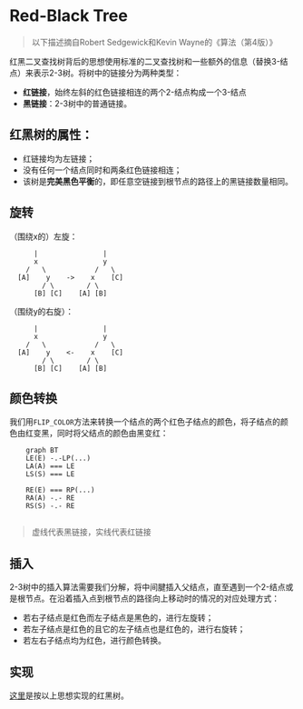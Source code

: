 # Red-Black Tree
> 以下描述摘自Robert Sedgewick和Kevin Wayne的《算法（第4版）》

红黑二叉查找树背后的思想使用标准的二叉查找树和一些额外的信息（替换3-结点）来表示2-3树。将树中的链接分为两种类型：

*   **红链接**，始终左斜的红色链接相连的两个2-结点构成一个3-结点
*   **黑链接**：2-3树中的普通链接。

## 红黑树的属性：

*   红链接均为左链接；
*   没有任何一个结点同时和两条红色链接相连；
*   该树是**完美黑色平衡**的，即任意空链接到根节点的路径上的黑链接数量相同。

## 旋转

（围绕x的）左旋：

          |                |
          x                y
        /   \            /   \
      [A]    y    ->    x    [C]
            / \        / \
          [B] [C]    [A] [B]

（围绕y的右旋）：



          |                |
          x                y
        /   \            /   \
      [A]    y    <-    x    [C]
            / \        / \
          [B] [C]    [A] [B]

## 颜色转换

我们用`FLIP_COLOR`方法来转换一个结点的两个红色子结点的颜色，将子结点的颜色由红变黑，同时将父结点的颜色由黑变红：

```mermaid
	graph BT
	LE(E) -.-LP(...)
	LA(A) === LE
	LS(S) === LE
	
	RE(E) === RP(...)
	RA(A) -.- RE
	RS(S) -.- RE
	
```

> 虚线代表黑链接，实线代表红链接

## 插入

2-3树中的插入算法需要我们分解，将中间腱插入父结点，直至遇到一个2-结点或是根节点。在沿着插入点到根节点的路径向上移动时的情况的对应处理方式：

*   若右子结点是红色而左子结点是黑色的，进行左旋转；
*   若左子结点是红色的且它的左子结点也是红色的，进行右旋转；
*   若左右子结点均为红色，进行颜色转换。

## 实现

[这里](https://github.com/janwee-sha/algorithms/blob/main/src/main/java/redblacktree/RBBST.java)是按以上思想实现的红黑树。